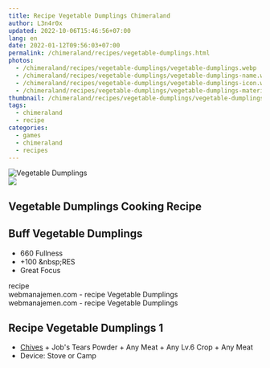 ```yaml
---
title: Recipe Vegetable Dumplings Chimeraland
author: L3n4r0x
updated: 2022-10-06T15:46:56+07:00
lang: en
date: 2022-01-12T09:56:03+07:00
permalink: /chimeraland/recipes/vegetable-dumplings.html
photos:
  - /chimeraland/recipes/vegetable-dumplings/vegetable-dumplings.webp
  - /chimeraland/recipes/vegetable-dumplings/vegetable-dumplings-name.webp
  - /chimeraland/recipes/vegetable-dumplings/vegetable-dumplings-icon.webp
  - /chimeraland/recipes/vegetable-dumplings/vegetable-dumplings-material.webp
thumbnail: /chimeraland/recipes/vegetable-dumplings/vegetable-dumplings.webp
tags:
  - chimeraland
  - recipe
categories:
  - games
  - chimeraland
  - recipes
---
```


<link
  rel="stylesheet"
  href="https://rawcdn.githack.com/dimaslanjaka/Web-Manajemen/870a349/css/bootstrap-5-3-0-alpha3-wrapper.css"
/>
<section id="bootstrap-wrapper">
  <div data-bs-theme="dark">
    <div class="card mb-2">
      <div class="card-body">
        <div class="row g-0">
          <div class="col-sm-4 position-relative mb-2">
            <img
              src="https://www.webmanajemen.com/chimeraland/recipes/vegetable-dumplings/vegetable-dumplings-material.webp"
              class="card-img fit-cover w-100 h-100"
              alt="Vegetable Dumplings"
              data-fancybox="true"
            />
          </div>
          <div class="col-sm-8 mb-2">
            <div class="card-body">
              <div class="d-flex flex-row align-items-center mb-3">
                <img
                  class="d-inline-block me-2"
                  src="https://www.webmanajemen.com/chimeraland/recipes/vegetable-dumplings/vegetable-dumplings-icon.webp"
                  width="auto"
                  height="auto"
                  style="vertical-align: middle"
                />
                <h2 class="fs-5">Vegetable Dumplings Cooking Recipe</h2>
              </div>
              <h2 class="card-title fs-5">Buff Vegetable Dumplings</h2>
              <div class="card-text">
                <ul>
                  <li>660 Fullness</li>
                  <li>+100 &amp;nbsp;RES</li>
                  <li>Great Focus</li>
                </ul>
              </div>
              <span class="badge rounded-pill">recipe</span>
            </div>
            <div class="card-footer text-end text-muted mt-auto">
              webmanajemen.com - recipe Vegetable Dumplings
            </div>
          </div>
        </div>
      </div>
      <div class="card-footer text-end text-muted">
        webmanajemen.com - recipe Vegetable Dumplings
      </div>
    </div>
    <div class="row mb-2">
      <div class="col-12 col-lg-6 recipe-item mb-2">
        <div class="card">
          <div class="card-body">
            <h2 class="card-title fs-5">Recipe Vegetable Dumplings 1</h2>
            <div class="card-text">
              <ul>
                <li>
                  <a
                    class="text-decoration-none text-primary"
                    href="/chimeraland/materials/chives.html"
                    >Chives</a
                  ><span> + </span>Job&#x27;s Tears Powder<span> + </span>Any
                  Meat<span> + </span>Any Lv.6 Crop<span> + </span>Any Meat
                </li>
                <li>Device: Stove or Camp</li>
              </ul>
            </div>
          </div>
        </div>
      </div>
    </div>
  </div>
</section>